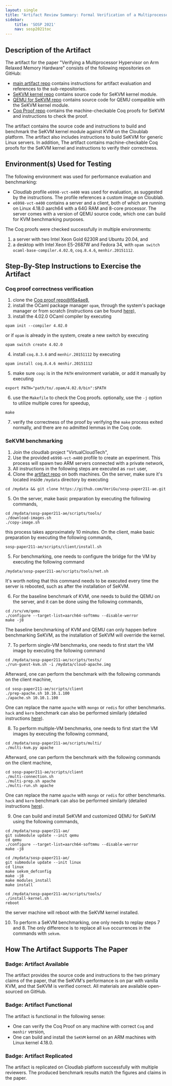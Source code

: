 ```yaml
---
layout: single
title: "Artifact Review Summary: Formal Verification of a Multiprocessor Hypervisor on Arm Relaxed Memory Hardware"
sidebar:
    title: 'SOSP 2021'
    nav: sosp2021toc
---
```


## Description of the Artifact

The artifact for the paper "Verifying a Multiprocessor Hypervisor on Arm Relaxed Memory Hardware" consists of the following repositories on GitHub:
- [main artifact repo](https://github.com/VeriGu/sosp-paper211-ae) contains instructions for artifact evaluation and references to the sub-repositories.
- [SeKVM kernel repo](https://github.com/VeriGu/usenix-ae-linux) contains source code for SeKVM kernel module.
- [QEMU for SeKVM repo](https://github.com/VeriGu/vct-qemu) contains source code for QEMU compatible with the SeKVM kernel module.
- [Coq Proof repo](https://github.com/VeriGu/sosp-paper211-ae-proof) contains the machine-checkable Coq proofs for SeKVM and instructions to check the proof.

The artifact contains the source code and instructions to build and benchmark the SeKVM kernel module against KVM on the Cloublab platform. The artifact also includes instructions to build SeKVM for generic Linux servers. In addition, The artifact contains machine-checkable Coq proofs for the SeKVM kernel and instructions to verify their correctness.

## Environment(s) Used for Testing

The following environment was used for performance evaluation and benchmarking:
- Cloudlab profile `e6998-vct-m400` was used for evaluation, as suggested by the instructions. The profile references a custom image on Cloublab.
- `e6998-vct-m400` contains a server and a client, both of which are running on Linux 4.18.0 aarch64 with a 64G RAM and 8-core processor. The server comes with a version of QEMU source code, which one can build for KVM benchmarking purposes.

The Coq proofs were checked successfully in multiple environments:
1. a server with two Intel Xeon Gold 6230R and Ubuntu 20.04, and
2. a desktop with Intel Xeon E5-2687W and Fedora 34, with `opam switch ocaml-base-compiler.4.02.0`, `coq.8.4.6`, `menhir.20151112`.

## Step-By-Step Instructions to Exercise the Artifact

### Coq proof correctness verification
1. clone the [Coq proof repo@f6a4ae8](https://github.com/VeriGu/sosp-paper211-ae-proof/tree/f6a4ae8ba1ea0578e0430846dfc41aff1c578b6b),
2. install the OCaml package manager `opam`, through the system's package manager or from scratch (instructions can be found [here](https://opam.ocaml.org/doc/Install.html)),
3. install the 4.02.0 OCaml compiler by executing
```
opam init --compiler 4.02.0
```
or if `opam` is already in the system, create a new switch by executing
```
opam switch create 4.02.0
```
4. install `coq.8.3.6` and `menhir.20151112` by executing
```
opam install coq.8.4.6 menhir.20151112
```
5. make sure `coqc` is in the `PATH` environment variable, or add it manually by executing
```
export PATH="path/to/.opam/4.02.0/bin":$PATH
```
6. use the `Makefile` to check the Coq proofs. optionally, use the `-j` option to utilize multiple cores for speedup,
```
make
```
7. verify the correctness of the proof by verifying the `make` process exited normally, and there are no admitted lemmas in the Coq code.

### SeKVM benchmarking
1. Join the cloudlab project "VirtualCloudTech",
2. Use the provided `e6998-vct-m400` profile to create an experiment. This process will spawn two ARM servers connected with a private network,
3. All instructions in the following steps are executed as `root` user, 
4. Clone the [artifact repo](https://github.com/VeriGu/sosp-paper211-ae) on both machines. On the server, make sure it's located inside `/mydata` directory by executing
```
cd /mydata && git clone https://github.com/VeriGu/sosp-paper211-ae.git
```
5. On the server, make basic preparation by executing the following commands,
```
cd /mydata/sosp-paper211-ae/scripts/tools/
./download-images.sh
./copy-image.sh
```
this process takes approximately 10 minutes. On the client, make basic preparation by executing the following commands,
```
sosp-paper211-ae/scripts/client/install.sh
```

5. For benchmarking, one needs to configure the bridge for the VM by executing the following command
```
/mydata/sosp-paper211-ae/scripts/tools/net.sh
```
It's worth noting that this command needs to be executed every time the server is rebooted, such as after the installation of SeKVM.

6. For the baseline benchmark of KVM, one needs to build the QEMU on the server, and it can be done using the following commands,
```
cd /srv/vm/qemu
./configure --target-list=aarch64-softmmu --disable-werror
make -j8
```
The baseline benchmarking of KVM and QEMU can only happen before benchmarking SeKVM, as the installation of SeKVM will override the kernel.

7. To perform single-VM benchmarks, one needs to first start the VM image by executing the following command
```
cd /mydata/sosp-paper211-ae/scripts/tests/
./run-guest-kvm.sh -i /mydata/cloud-apache.img
```
Afterward, one can perform the benchmark with the following commands on the client machine,
```
cd sosp-paper211-ae/scripts/client
./prep-apache.sh 10.10.1.100
./apache.sh 10.10.1.100
```
One can replace the name `apache` with `mongo` or `redis` for other benchmarks. `hack` and `kern` benchmark can also be performed similarly (detailed instructions [here](https://github.com/VeriGu/sosp-paper211-ae#2102-hackbenchkernbench)).

8. To perform multiple-VM benchmarks, one needs to first start the VM images by executing the following command,
```
cd /mydata/sosp-paper211-ae/scripts/multi/
./multi-kvm.py apache
```
Afterward, one can perform the benchmark with the following commands on the client machine,
```
cd sosp-paper211-ae/scripts/client
./multi-connection.sh
./multi-prep.sh apache
./multi-run.sh apache
```
One can replace the name `apache` with `mongo` or `redis` for other benchmarks. `hack` and `kern` benchmark can also be performed similarly (detailed instructions [here](https://github.com/VeriGu/sosp-paper211-ae#2113-hackbenchkernbench)).

9. One can build and install SeKVM and customized QEMU for SeKVM using the following commands,

```
cd /mydata/sosp-paper211-ae/
git submodule update --init qemu
cd qemu
./configure --target-list=aarch64-softmmu --disable-werror
make -j8

cd /mydata/sosp-paper211-ae/
git submodule update --init linux
cd linux
make sekvm_defconfig
make -j8
make modules_install
make install

cd /mydata/sosp-paper211-ae/scripts/tools/
./install-kernel.sh
reboot
```

the server machine will reboot with the SeKVM kernel installed.

10. To perform a SeKVM benchmarking, one only needs to replay steps 7 and 8. The only difference is to replace all `kvm` occurrences in the commands with `sekvm`.


## How The Artifact Supports The Paper

### Badge: Artifact Available

The artifact provides the source code and instructions to the two primary claims of the paper, that the SeKVM's performance is on par with vanilla KVM, and that SeKVM is verified correct. All materials are available open-sourced on GitHub.

### Badge: Artifact Functional

The artifact is functional in the following sense:
- One can verify the Coq Proof on any machine with correct `Coq` and `menhir` version,
- One can build and install the `SeKVM` kernel on an ARM machines with Linux kernel 4.18.0.

### Badge: Artifact Replicated

The artifact is replicated on Cloudlab platform successfully with multiple reviewers. The produced benchmark results match the figures and claims in the paper.
